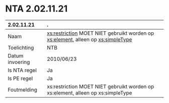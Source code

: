 # NTA 2.02.11.21

 2.02.11.21 | . 
 :--- | :--- 
 Naam | <xs:restriction> MOET NIET gebruikt worden op <xs:element>, alleen op <xs:simpleType> 
 Toelichting | NTB 
 Datum invoering | 2010/06/23 
 Is NTA regel | Ja 
 Is PE regel | Ja 
 Foutmelding | xs:restriction MOET NIET gebruikt worden op xs:element, alleen op xs:simpleType 
